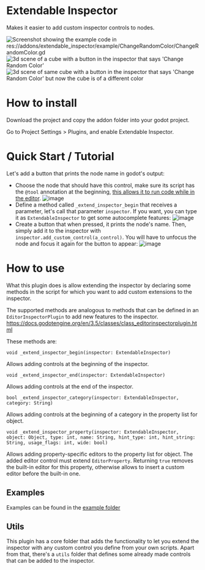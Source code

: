 # Extendable Inspector

Makes it easier to add custom inspector controls to nodes.

![Screenshot showing the example code in res://addons/extendable_inspector/example/ChangeRandomColor/ChangeRandomColor.gd](https://user-images.githubusercontent.com/11432672/215778616-963d902e-acc8-493c-969d-3544926a4904.png)
![3d scene of a cube with a button in the inspector that says 'Change Random Color'](https://user-images.githubusercontent.com/11432672/215778698-f09496c1-a9ff-4a60-99d0-2ae5cee6ab71.png)
![3d scene of same cube with a button in the inspector that says 'Change Random Color' but now the cube is of a different color](https://user-images.githubusercontent.com/11432672/215778730-78761e6d-5232-425f-acf8-1f34c5e7e614.png)

# How to install

Download the project and copy the addon folder into your godot project.

Go to Project Settings > Plugins, and enable Extendable Inspector.

# Quick Start / Tutorial

Let's add a button that prints the node name in godot's output:
- Choose the node that should have this control, make sure its script has the `@tool` annotation at the beginning, [this allows it to run code while in the editor](https://docs.godotengine.org/en/stable/tutorials/plugins/running_code_in_the_editor.html).
![image](https://github.com/Fanny-Pack-Studios/ExtendableInspector/assets/11432672/7c84f2c1-e64f-40ee-a3f0-ef6f858eb78f)
- Define a method called `_extend_inspector_begin` that receives a parameter, let's call that parameter `inspector`. If you want, you can type it as `ExtendableInspector` to get some autocomplete features:
![image](https://github.com/Fanny-Pack-Studios/ExtendableInspector/assets/11432672/65f90976-adeb-4607-9d58-46fa214c2f0f)
- Create a button that when pressed, it prints the node's name. Then, simply add it to the inspector with `inspector.add_custom_control(a_control)`. You will have to unfocus the node and focus it again for the button to appear:
![image](https://github.com/Fanny-Pack-Studios/ExtendableInspector/assets/11432672/2d4e62ef-7dcf-4cc5-b74c-c26bde55c70a)

# How to use

What this plugin does is allow extending the inspector by declaring some methods in the script for which you want to add custom extensions to the inspector.

The supported methods are analogous to methods that can be defined in an `EditorInspectorPlugin` to add new features to the inspector.
https://docs.godotengine.org/en/3.5/classes/class_editorinspectorplugin.html

These methods are:
```godot
void _extend_inspector_begin(inspector: ExtendableInspector)
```
Allows adding controls at the beginning of the inspector.

```godot
void _extend_inspector_end(inspector: ExtendableInspector)
```

Allows adding controls at the end of the inspector.

```godot
bool _extend_inspector_category(inspector: ExtendableInspector, category: String)
```

Allows adding controls at the beginning of a category in the property list for object.

```godot
void _extend_inspector_property(inspector: ExtendableInspector, object: Object, type: int, name: String, hint_type: int, hint_string: String, usage_flags: int, wide: bool)
```

Allows adding property-specific editors to the property list for object. The added editor control must extend `EditorProperty`. Returning `true` removes the built-in editor for this property, otherwise allows to insert a custom editor before the built-in one.

## Examples

Examples can be found in the [example folder](https://github.com/Fanny-Pack-Studios/ExtendableInspector/tree/godot-4/addons/extendable_inspector/example)

## Utils

This plugin has a core folder that adds the functionality to let you extend the inspector with any custom control you define from your own scripts.
Apart from that, there's a `utils` folder that defines some already made controls that can be added to the inspector.
